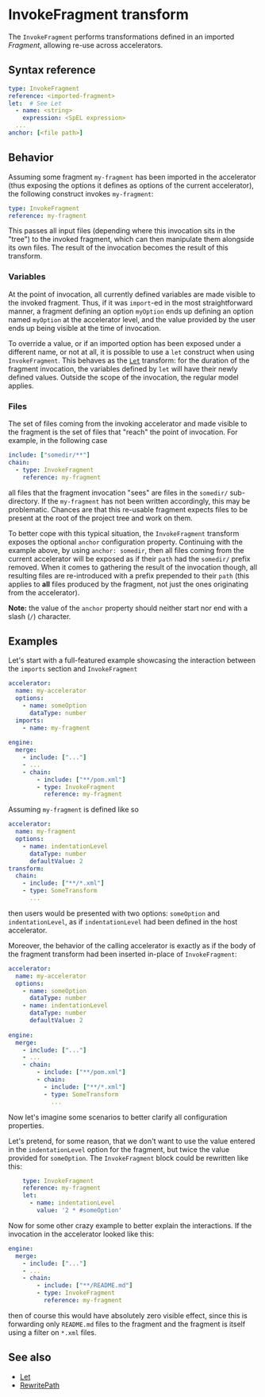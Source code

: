 # InvokeFragment transform

The `InvokeFragment` performs transformations defined in an imported *Fragment*,
allowing re-use across accelerators.


## <a id="syntax-ref"></a>Syntax reference

```yaml
type: InvokeFragment
reference: <imported-fragment>
let:  # See Let
  - name: <string>
    expression: <SpEL expression>
  ...
anchor: [<file path>]
```

## <a id="behavior"></a>Behavior

Assuming some fragment `my-fragment` has been imported in the accelerator
(thus exposing the options it defines as options of the current accelerator),
the following construct invokes `my-fragment`:
```yaml
type: InvokeFragment
reference: my-fragment
```

This passes all input files (depending where this invocation sits in the "tree") to
the invoked fragment, which can then manipulate them alongside its own files. The
result of the invocation becomes the result of this transform.

### Variables
At the point of invocation, all currently defined variables are made visible
to the invoked fragment. Thus, if it was `import`-ed in the most straightforward
manner, a fragment defining an option `myOption` ends up defining an option named
`myOption` at the accelerator level, and the value provided by the user ends up
being visible at the time of invocation.

To override a value, or if an imported option has been exposed under a different name,
or not at all, it is possible to use a `let` construct when using `InvokeFragment`.
This behaves as the [`Let`](let.md) transform: for the duration of the fragment
invocation, the variables defined by `let` will have their newly defined values.
Outside the scope of the invocation, the regular model applies.

### Files
The set of files coming from the invoking accelerator and made visible to
the fragment is the set of files that "reach" the point of invocation. 
For example, in the following case
```yaml
include: ["somedir/**"]
chain:
  - type: InvokeFragment
    reference: my-fragment 
```
all files that the fragment invocation "sees" are files in the `somedir/` sub-directory.
If the `my-fragment` has not been written accordingly, this may be problematic.
Chances are that this re-usable fragment expects files to be present at the root of
the project tree and work on them.

To better cope with this typical situation, the `InvokeFragment` transform
exposes the optional `anchor` configuration property. Continuing with the example
above, by using `anchor: somedir`, then all files coming from the current accelerator
will be exposed as if their `path` had the `somedir/` prefix removed. When it comes
to gathering the result of the invocation though, all resulting files are re-introduced
with a prefix prepended to their `path` (this applies to **all** files produced by
the fragment, not just the ones originating from the accelerator).

**Note:** the value of the `anchor` property should neither start nor end with a slash (`/`) character.

## <a id="examples"></a>Examples

Let's start with a full-featured example showcasing the interaction between
the `imports` section and `InvokeFragment`

```yaml
accelerator:
  name: my-accelerator
  options:
    - name: someOption
      dataType: number
  imports:
    - name: my-fragment
      
engine:
  merge:
    - include: ["..."]
    - ...
    - chain:
        - include: ["**/pom.xml"]
        - type: InvokeFragment
          reference: my-fragment
```

Assuming `my-fragment` is defined like so
```yaml
accelerator:
  name: my-fragment
  options:
    - name: indentationLevel
      dataType: number
      defaultValue: 2
transform:
  chain:
    - include: ["**/*.xml"]
    - type: SomeTransform
      ...
```

then users would be presented with two options: `someOption` and `indentationLevel`,
as if `indentationLevel` had been defined in the host accelerator.

Moreover, the behavior of the calling accelerator is exactly as if the body
of the fragment transform had been inserted in-place of `InvokeFragment`:
```yaml
accelerator:
  name: my-accelerator
  options:
    - name: someOption
      dataType: number
    - name: indentationLevel
      dataType: number
      defaultValue: 2
      
engine:
  merge:
    - include: ["..."]
    - ...
    - chain:
        - include: ["**/pom.xml"]
        - chain:
          - include: ["**/*.xml"]
          - type: SomeTransform
            ...

```

Now let's imagine some scenarios to better clarify all configuration properties.

Let's pretend, for some reason, that we don't want to use the value 
entered in the `indentationLevel` option for the fragment, but twice the value
provided for `someOption`. The `InvokeFragment` block could be rewritten like this:
```yaml
    type: InvokeFragment
    reference: my-fragment
    let:
      - name: indentationLevel
        value: '2 * #someOption'
```

Now for some other crazy example to better explain the interactions. If the invocation
in the accelerator looked like this:
```yaml
engine:
  merge:
    - include: ["..."]
    - ...
    - chain:
        - include: ["**/README.md"]
        - type: InvokeFragment
          reference: my-fragment

```

then of course this would have absolutely zero visible effect, since this is
forwarding only `README.md` files to the fragment and the fragment is itself
using a filter on `*.xml` files.

## See also

* [Let](let.md)
* [RewritePath](rewrite-path.md)   
